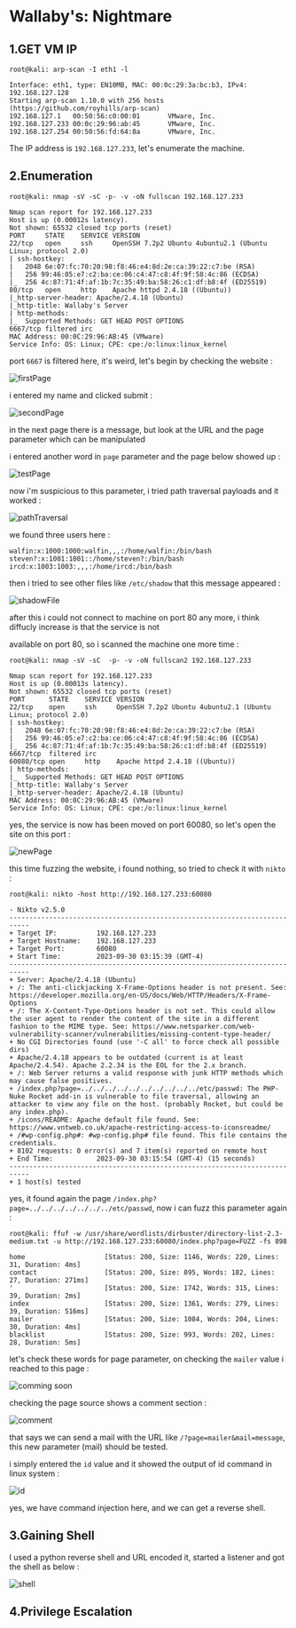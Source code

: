 # Wallaby's: Nightmare

## 1.GET VM IP

```text
root@kali: arp-scan -I eth1 -l

Interface: eth1, type: EN10MB, MAC: 00:0c:29:3a:bc:b3, IPv4: 192.168.127.128
Starting arp-scan 1.10.0 with 256 hosts (https://github.com/royhills/arp-scan)
192.168.127.1   00:50:56:c0:00:01       VMware, Inc.
192.168.127.233 00:0c:29:96:ab:45       VMware, Inc.
192.168.127.254 00:50:56:fd:64:8a       VMware, Inc.
```

The IP address is `192.168.127.233`, let's enumerate the machine.

## 2.Enumeration

```text
root@kali: nmap -sV -sC -p- -v -oN fullscan 192.168.127.233

Nmap scan report for 192.168.127.233
Host is up (0.00012s latency).
Not shown: 65532 closed tcp ports (reset)
PORT     STATE    SERVICE VERSION
22/tcp   open     ssh     OpenSSH 7.2p2 Ubuntu 4ubuntu2.1 (Ubuntu Linux; protocol 2.0)
| ssh-hostkey:
|   2048 6e:07:fc:70:20:98:f8:46:e4:8d:2e:ca:39:22:c7:be (RSA)
|   256 99:46:05:e7:c2:ba:ce:06:c4:47:c8:4f:9f:58:4c:86 (ECDSA)
|_  256 4c:87:71:4f:af:1b:7c:35:49:ba:58:26:c1:df:b8:4f (ED25519)
80/tcp   open     http    Apache httpd 2.4.18 ((Ubuntu))
|_http-server-header: Apache/2.4.18 (Ubuntu)
|_http-title: Wallaby's Server
| http-methods:
|_  Supported Methods: GET HEAD POST OPTIONS
6667/tcp filtered irc
MAC Address: 00:0C:29:96:AB:45 (VMware)
Service Info: OS: Linux; CPE: cpe:/o:linux:linux_kernel
```

port `6667` is filtered here, it's weird, let's begin by checking the website :

![firstPage](https://github.com/Git-K3rnel/VulnHub/assets/127470407/9044b9e0-6133-4d36-adb8-1aa1411d4985)

i entered my name and clicked submit :

![secondPage](https://github.com/Git-K3rnel/VulnHub/assets/127470407/382e8f34-5d08-4879-ae79-116ff0617291)

in the next page there is a message, but look at the URL and the page parameter which can be manipulated

i entered another word in `page` parameter and the page below showed up :

![testPage](https://github.com/Git-K3rnel/VulnHub/assets/127470407/12e9fad5-4921-40e0-81d2-d7bc1a0d9b8a)

now i'm suspicious to this parameter, i tried path traversal payloads and it worked :

![pathTraversal](https://github.com/Git-K3rnel/VulnHub/assets/127470407/661ac9e0-e246-4ff4-96bf-dd340e447687)

we found three users here :

```text
walfin:x:1000:1000:walfin,,,:/home/walfin:/bin/bash
steven?:x:1001:1001::/home/steven?:/bin/bash
ircd:x:1003:1003:,,,:/home/ircd:/bin/bash
```

then i tried to see other files like `/etc/shadow` that this message appeared :

![shadowFile](https://github.com/Git-K3rnel/VulnHub/assets/127470407/4a39972b-2181-4e13-bec2-7d313a7ed7c1)

after this i could not connect to machine on port 80 any more, i think diffucly increase is that the service is not 

available on port 80, so i scanned the machine one more time :

```text
root@kali: nmap -sV -sC  -p- -v -oN fullscan2 192.168.127.233

Nmap scan report for 192.168.127.233
Host is up (0.00013s latency).
Not shown: 65532 closed tcp ports (reset)
PORT      STATE    SERVICE VERSION
22/tcp    open     ssh     OpenSSH 7.2p2 Ubuntu 4ubuntu2.1 (Ubuntu Linux; protocol 2.0)
| ssh-hostkey:
|   2048 6e:07:fc:70:20:98:f8:46:e4:8d:2e:ca:39:22:c7:be (RSA)
|   256 99:46:05:e7:c2:ba:ce:06:c4:47:c8:4f:9f:58:4c:86 (ECDSA)
|_  256 4c:87:71:4f:af:1b:7c:35:49:ba:58:26:c1:df:b8:4f (ED25519)
6667/tcp  filtered irc
60080/tcp open     http    Apache httpd 2.4.18 ((Ubuntu))
| http-methods:
|_  Supported Methods: GET HEAD POST OPTIONS
|_http-title: Wallaby's Server
|_http-server-header: Apache/2.4.18 (Ubuntu)
MAC Address: 00:0C:29:96:AB:45 (VMware)
Service Info: OS: Linux; CPE: cpe:/o:linux:linux_kernel
```

yes, the service is now has been moved on port 60080, so let's open the site on this port :

![newPage](https://github.com/Git-K3rnel/VulnHub/assets/127470407/ad7c2230-6008-43b3-84ea-83c93f0719d5)

this time fuzzing the website, i found nothing, so tried to check it with `nikto` :

```text
root@kali: nikto -host http://192.168.127.233:60080

- Nikto v2.5.0
---------------------------------------------------------------------------
+ Target IP:          192.168.127.233
+ Target Hostname:    192.168.127.233
+ Target Port:        60080
+ Start Time:         2023-09-30 03:15:39 (GMT-4)
---------------------------------------------------------------------------
+ Server: Apache/2.4.18 (Ubuntu)
+ /: The anti-clickjacking X-Frame-Options header is not present. See: https://developer.mozilla.org/en-US/docs/Web/HTTP/Headers/X-Frame-Options
+ /: The X-Content-Type-Options header is not set. This could allow the user agent to render the content of the site in a different fashion to the MIME type. See: https://www.netsparker.com/web-vulnerability-scanner/vulnerabilities/missing-content-type-header/
+ No CGI Directories found (use '-C all' to force check all possible dirs)
+ Apache/2.4.18 appears to be outdated (current is at least Apache/2.4.54). Apache 2.2.34 is the EOL for the 2.x branch.
+ /: Web Server returns a valid response with junk HTTP methods which may cause false positives.
+ /index.php?page=../../../../../../../../../../etc/passwd: The PHP-Nuke Rocket add-in is vulnerable to file traversal, allowing an attacker to view any file on the host. (probably Rocket, but could be any index.php).
+ /icons/README: Apache default file found. See: https://www.vntweb.co.uk/apache-restricting-access-to-iconsreadme/
+ /#wp-config.php#: #wp-config.php# file found. This file contains the credentials.
+ 8102 requests: 0 error(s) and 7 item(s) reported on remote host
+ End Time:           2023-09-30 03:15:54 (GMT-4) (15 seconds)
---------------------------------------------------------------------------
+ 1 host(s) tested
```

yes, it found again the page `/index.php?page=../../../../../../../etc/passwd`, now i can fuzz this parameter again :

```text
root@kali: ffuf -w /usr/share/wordlists/dirbuster/directory-list-2.3-medium.txt -u http://192.168.127.233:60080/index.php?page=FUZZ -fs 898

home                    [Status: 200, Size: 1146, Words: 220, Lines: 31, Duration: 4ms]
contact                 [Status: 200, Size: 895, Words: 182, Lines: 27, Duration: 271ms]
'                       [Status: 200, Size: 1742, Words: 315, Lines: 39, Duration: 2ms]
index                   [Status: 200, Size: 1361, Words: 279, Lines: 39, Duration: 516ms]
mailer                  [Status: 200, Size: 1084, Words: 204, Lines: 30, Duration: 4ms]
blacklist               [Status: 200, Size: 993, Words: 202, Lines: 28, Duration: 5ms]
```

let's check these words for page parameter, on checking the `mailer` value i reached to this page :

![comming soon](https://github.com/Git-K3rnel/VulnHub/assets/127470407/2672f542-8572-41a8-95f1-a66716cd6f30)

checking the page source shows a comment section :

![comment](https://github.com/Git-K3rnel/VulnHub/assets/127470407/aaec13b9-6775-485e-9ef3-3d8ec148b5b3)

that says we can send a mail with the URL like `/?page=mailer&mail=message`, this new parameter (mail) should be tested.

i simply entered the `id` value and it showed the output of id command in linux system :

![id](https://github.com/Git-K3rnel/VulnHub/assets/127470407/4e8ef4bd-a30f-4205-918d-2bf86166d85a)

yes, we have command injection here, and we can get a reverse shell.

## 3.Gaining Shell

I used a python reverse shell and URL encoded it, started a listener and got the shell as below :

![shell](https://github.com/Git-K3rnel/VulnHub/assets/127470407/dff8d11f-e174-4d70-b476-be2747674f33)


## 4.Privilege Escalation







